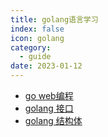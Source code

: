 ```yaml
---
title: golang语言学习 
index: false
icon: golang
category:
  - guide
date: 2023-01-12
---
```


- [go web编程](web编程.md)
- [golang 接口](接口.md)
- [golang 结构体](结构体.md)
